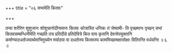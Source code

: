 +++
title = "०६ सभामेति कितवः"

+++

तन्वा शरीरेण शूशुजानः शोशुचानोदीप्यमानः कितवः कोत्रास्ति धनिकः तं जेष्यामी- ति पृच्छमानः पृच्छन् सभां कितवसम्बन्धिनीमेति गच्छति तत्र प्रतिदीन्ने प्रतिदेवित्रे कित वाय कृतानि देवनोपयुक्तानि कर्माण्यादधतोजयार्थमाभिमुख्येन मर्यादया वा दधतोस्य कितवस्य काममिच्छामक्षासोक्षाः वितिरन्ति वर्धयन्ति ॥ ६ ॥